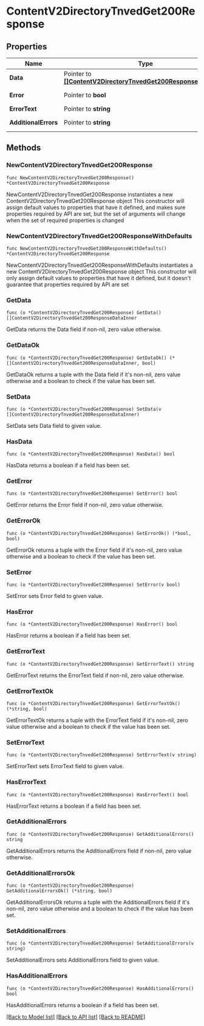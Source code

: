 # ContentV2DirectoryTnvedGet200Response

## Properties

Name | Type | Description | Notes
------------ | ------------- | ------------- | -------------
**Data** | Pointer to [**[]ContentV2DirectoryTnvedGet200ResponseDataInner**](ContentV2DirectoryTnvedGet200ResponseDataInner.md) | Данные | [optional] 
**Error** | Pointer to **bool** | Флаг наличия ошибки | [optional] 
**ErrorText** | Pointer to **string** | Текст ошибки | [optional] 
**AdditionalErrors** | Pointer to **string** | Дополнительные ошибки | [optional] 

## Methods

### NewContentV2DirectoryTnvedGet200Response

`func NewContentV2DirectoryTnvedGet200Response() *ContentV2DirectoryTnvedGet200Response`

NewContentV2DirectoryTnvedGet200Response instantiates a new ContentV2DirectoryTnvedGet200Response object
This constructor will assign default values to properties that have it defined,
and makes sure properties required by API are set, but the set of arguments
will change when the set of required properties is changed

### NewContentV2DirectoryTnvedGet200ResponseWithDefaults

`func NewContentV2DirectoryTnvedGet200ResponseWithDefaults() *ContentV2DirectoryTnvedGet200Response`

NewContentV2DirectoryTnvedGet200ResponseWithDefaults instantiates a new ContentV2DirectoryTnvedGet200Response object
This constructor will only assign default values to properties that have it defined,
but it doesn't guarantee that properties required by API are set

### GetData

`func (o *ContentV2DirectoryTnvedGet200Response) GetData() []ContentV2DirectoryTnvedGet200ResponseDataInner`

GetData returns the Data field if non-nil, zero value otherwise.

### GetDataOk

`func (o *ContentV2DirectoryTnvedGet200Response) GetDataOk() (*[]ContentV2DirectoryTnvedGet200ResponseDataInner, bool)`

GetDataOk returns a tuple with the Data field if it's non-nil, zero value otherwise
and a boolean to check if the value has been set.

### SetData

`func (o *ContentV2DirectoryTnvedGet200Response) SetData(v []ContentV2DirectoryTnvedGet200ResponseDataInner)`

SetData sets Data field to given value.

### HasData

`func (o *ContentV2DirectoryTnvedGet200Response) HasData() bool`

HasData returns a boolean if a field has been set.

### GetError

`func (o *ContentV2DirectoryTnvedGet200Response) GetError() bool`

GetError returns the Error field if non-nil, zero value otherwise.

### GetErrorOk

`func (o *ContentV2DirectoryTnvedGet200Response) GetErrorOk() (*bool, bool)`

GetErrorOk returns a tuple with the Error field if it's non-nil, zero value otherwise
and a boolean to check if the value has been set.

### SetError

`func (o *ContentV2DirectoryTnvedGet200Response) SetError(v bool)`

SetError sets Error field to given value.

### HasError

`func (o *ContentV2DirectoryTnvedGet200Response) HasError() bool`

HasError returns a boolean if a field has been set.

### GetErrorText

`func (o *ContentV2DirectoryTnvedGet200Response) GetErrorText() string`

GetErrorText returns the ErrorText field if non-nil, zero value otherwise.

### GetErrorTextOk

`func (o *ContentV2DirectoryTnvedGet200Response) GetErrorTextOk() (*string, bool)`

GetErrorTextOk returns a tuple with the ErrorText field if it's non-nil, zero value otherwise
and a boolean to check if the value has been set.

### SetErrorText

`func (o *ContentV2DirectoryTnvedGet200Response) SetErrorText(v string)`

SetErrorText sets ErrorText field to given value.

### HasErrorText

`func (o *ContentV2DirectoryTnvedGet200Response) HasErrorText() bool`

HasErrorText returns a boolean if a field has been set.

### GetAdditionalErrors

`func (o *ContentV2DirectoryTnvedGet200Response) GetAdditionalErrors() string`

GetAdditionalErrors returns the AdditionalErrors field if non-nil, zero value otherwise.

### GetAdditionalErrorsOk

`func (o *ContentV2DirectoryTnvedGet200Response) GetAdditionalErrorsOk() (*string, bool)`

GetAdditionalErrorsOk returns a tuple with the AdditionalErrors field if it's non-nil, zero value otherwise
and a boolean to check if the value has been set.

### SetAdditionalErrors

`func (o *ContentV2DirectoryTnvedGet200Response) SetAdditionalErrors(v string)`

SetAdditionalErrors sets AdditionalErrors field to given value.

### HasAdditionalErrors

`func (o *ContentV2DirectoryTnvedGet200Response) HasAdditionalErrors() bool`

HasAdditionalErrors returns a boolean if a field has been set.


[[Back to Model list]](../README.md#documentation-for-models) [[Back to API list]](../README.md#documentation-for-api-endpoints) [[Back to README]](../README.md)



